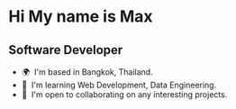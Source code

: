 Hi My name is Max
=====================

Software Developer
-------------------

* 🌍  I'm based in Bangkok, Thailand.
* 🧠  I'm learning Web Development, Data Engineering.
* 🤝  I'm open to collaborating on any interesting projects.

<!---
Maxnetz/Maxnetz is a ✨ special ✨ repository because its `README.md` (this file) appears on your GitHub profile.
You can click the Preview link to take a look at your changes. 
--->

<!-- https://www.profileme.dev/create-profile -->
